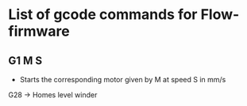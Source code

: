 # List of gcode commands for Flow-firmware

## G1 M<motor> S<speed>
- Starts the corresponding motor given by M at speed S in mm/s

G28 -> Homes level winder
